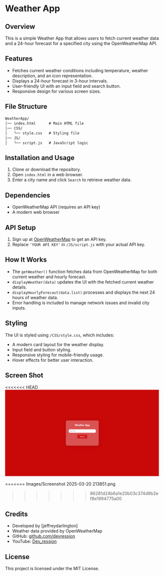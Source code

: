 # Weather App

## Overview
This is a simple Weather App that allows users to fetch current weather data and a 24-hour forecast for a specified city using the OpenWeatherMap API.

## Features
- Fetches current weather conditions including temperature, weather description, and an icon representation.
- Displays a 24-hour forecast in 3-hour intervals.
- User-friendly UI with an input field and search button.
- Responsive design for various screen sizes.

## File Structure
```
WeatherApp/
│── index.html      # Main HTML file
│── CSS/
│   └── style.css   # Styling file
│── JS/
│   └── script.js   # JavaScript logic
```

## Installation and Usage
1. Clone or download the repository.
2. Open `index.html` in a web browser.
3. Enter a city name and click `Search` to retrieve weather data.

## Dependencies
- OpenWeatherMap API (requires an API key)
- A modern web browser

## API Setup
1. Sign up at [OpenWeatherMap](https://openweathermap.org/) to get an API key.
2. Replace `'YOUR API KEY'` in `/JS/script.js` with your actual API key.

## How It Works
- The `getWeather()` function fetches data from OpenWeatherMap for both current weather and hourly forecast.
- `displayWeather(data)` updates the UI with the fetched current weather details.
- `displayHourlyForecast(data.list)` processes and displays the next 24 hours of weather data.
- Error handling is included to manage network issues and invalid city inputs.

## Styling
The UI is styled using `/CSS/style.css`, which includes:
- A modern card layout for the weather display.
- Input field and button styling.
- Responsive styling for mobile-friendly usage.
- Hover effects for better user interaction.

## Screen Shot
<<<<<<< HEAD
![Weather App Screenshot](Images/weatherApp.png)

=======
Images/Screenshot 2025-03-20 213851.png
>>>>>>> 86281d24b6a1e20b03c374d9b2ef8e1994775a00
## Credits
- Developed by [jeffreydarlington]
- Weather data provided by OpenWeatherMap
- GitHub: [github.com/devression](https://github.com/devression)
- YouTube: [Dev_ression](https://www.youtube.com/@dev_ression)

## License
This project is licensed under the MIT License.

